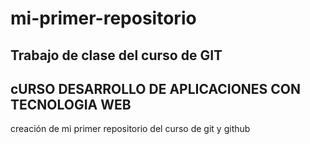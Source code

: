 # mi-primer-repositorio
## Trabajo de clase del curso de GIT
## cURSO DESARROLLO DE APLICACIONES CON TECNOLOGIA WEB
creación de mi primer repositorio del curso de git y github

